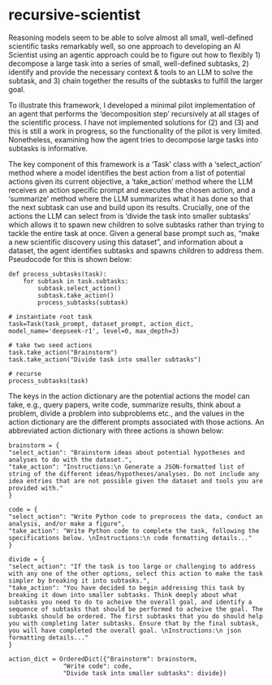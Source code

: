 # recursive-scientist

Reasoning models seem to be able to solve almost all small, well-defined scientific tasks remarkably well, so one approach to developing an AI Scientist using an agentic approach could be to figure out how to flexibly 1) decompose a large task into a series of small, well-defined subtasks, 2) identify and provide the necessary context & tools to an LLM to solve the subtask, and 3) chain together the results of the subtasks to fulfill the larger goal.  

To illustrate this framework, I developed a minimal pilot implementation of an agent that performs the ‘decomposition step’ recursively at all stages of the scientific process.  I have not implemented solutions for (2) and (3) and this is still a work in progress, so the functionality of the pilot is very limited. Nonetheless, examining how the agent tries to decompose large tasks into subtasks is informative.

The key component of this framework is a ‘Task’ class with a ‘select_action’ method where a model identifies the best action from a list of potential actions given its current objective, a ‘take_action’ method where the LLM receives an action specific prompt and executes the chosen action, and a ‘summarize’ method where the LLM summarizes what it has done so that the next subtask can use and build upon its results. Crucially, one of the actions the LLM can select from is ‘divide the task into smaller subtasks’ which allows it to spawn new children to solve subtasks rather than trying to tackle the entire task at once. Given a general base prompt such as, “make a new scientific discovery using this dataset”, and information about a dataset, the agent identifies subtasks and spawns children to address them. Pseudocode for this is shown below:
```
def process_subtasks(task):
    for subtask in task.subtasks:
        subtask.select_action()
        subtask.take_action()
        process_subtasks(subtask)

# instantiate root task 
task=Task(task_prompt, dataset_prompt, action_dict, model_name='deepseek-r1', level=0, max_depth=3)

# take two seed actions
task.take_action("Brainstorm")
task.take_action("Divide task into smaller subtasks")

# recurse
process_subtasks(task)
```

The keys in the action dictionary are the potential actions the model can take, e.g., query papers, write code, summarize results, think about a problem, divide a problem into subproblems etc., and the values in the action dictionary are the different prompts associated with those actions. An abbreviated action dictionary with three actions is shown below:

```
brainstorm = {
"select_action": "Brainstorm ideas about potential hypotheses and analyses to do with the dataset.", 
"take_action": "Instructions:\n Generate a JSON-formatted list of string of the different ideas/hypotheses/analyses. Do not include any idea entries that are not possible given the dataset and tools you are provided with."
}

code = {
"select_action": "Write Python code to preprocess the data, conduct an analysis, and/or make a figure", 
"take_action": "Write Python code to complete the task, following the specifications below. \nInstructions:\n code formatting details..."
}

divide = {
"select_action": "If the task is too large or challenging to address with any one of the other options, select this action to make the task simpler by breaking it into subtasks.", 
"take_action": "You have decided to begin addressing this task by breaking it down into smaller subtasks. Think deeply about what subtasks you need to do to acheive the overall goal, and identify a sequence of subtasks that should be performed to acheive the goal. The subtasks should be ordered. The first subtasks that you do should help you with completing later subtasks. Ensure that by the final subtask, you will have completed the overall goal. \nInstructions:\n json formatting details..."
}

action_dict = OrderedDict({"Brainstorm": brainstorm,
               "Write code": code, 
               "Divide task into smaller subtasks": divide})
```
